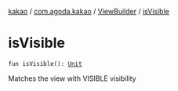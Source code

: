 [kakao](../../index.md) / [com.agoda.kakao](../index.md) / [ViewBuilder](index.md) / [isVisible](.)

# isVisible

`fun isVisible(): `[`Unit`](https://kotlinlang.org/api/latest/jvm/stdlib/kotlin/-unit/index.html)

Matches the view with VISIBLE visibility

